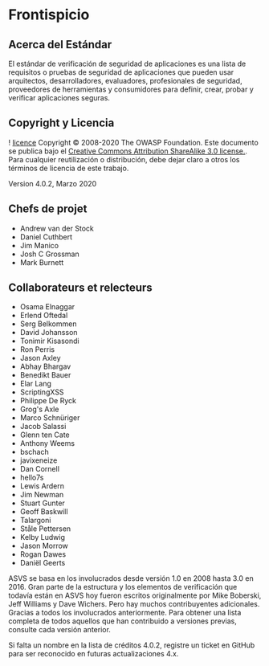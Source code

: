 # Frontispicio

## Acerca del Estándar

El estándar de verificación de seguridad de aplicaciones es una lista de requisitos o pruebas de seguridad de aplicaciones que pueden usar arquitectos, desarrolladores, evaluadores, profesionales de seguridad, proveedores de herramientas y consumidores para definir, crear, probar y verificar aplicaciones seguras.

## Copyright y Licencia

! [licence](../images/license.png)
Copyright © 2008-2020 The OWASP Foundation. Este documento se publica bajo el [Creative Commons Attribution ShareAlike 3.0 license.](https://creativecommons.org/licenses/by-sa/3.0/). Para cualquier reutilización o distribución, debe dejar claro a otros los términos de licencia de este trabajo.

Version 4.0.2, Marzo 2020

## Chefs de projet

- Andrew van der Stock
- Daniel Cuthbert
- Jim Manico
- Josh C Grossman
- Mark Burnett

## Collaborateurs et relecteurs

- Osama Elnaggar
- Erlend Oftedal
- Serg Belkommen
- David Johansson
- Tonimir Kisasondi
- Ron Perris
- Jason Axley
- Abhay Bhargav
- Benedikt Bauer
- Elar Lang
- ScriptingXSS
- Philippe De Ryck
- Grog's Axle
- Marco Schnüriger
- Jacob Salassi
- Glenn ten Cate
- Anthony Weems
- bschach
- javixeneize
- Dan Cornell
- hello7s
- Lewis Ardern
- Jim Newman
- Stuart Gunter
- Geoff Baskwill
- Talargoni
- Ståle Pettersen
- Kelby Ludwig
- Jason Morrow
- Rogan Dawes
- Daniël Geerts

ASVS se basa en los involucrados desde versión 1.0 en 2008 hasta 3.0 en 2016. Gran parte de la estructura y los elementos de verificación que todavía están en ASVS hoy fueron escritos originalmente por Mike Boberski, Jeff Williams y Dave Wichers. Pero hay muchos contribuyentes adicionales. Gracias a todos los involucrados anteriormente. Para obtener una lista completa de todos aquellos que han contribuido a versiones previas, consulte cada versión anterior.

Si falta un nombre en la lista de créditos 4.0.2, registre un ticket en GitHub para ser reconocido en futuras actualizaciones 4.x.
